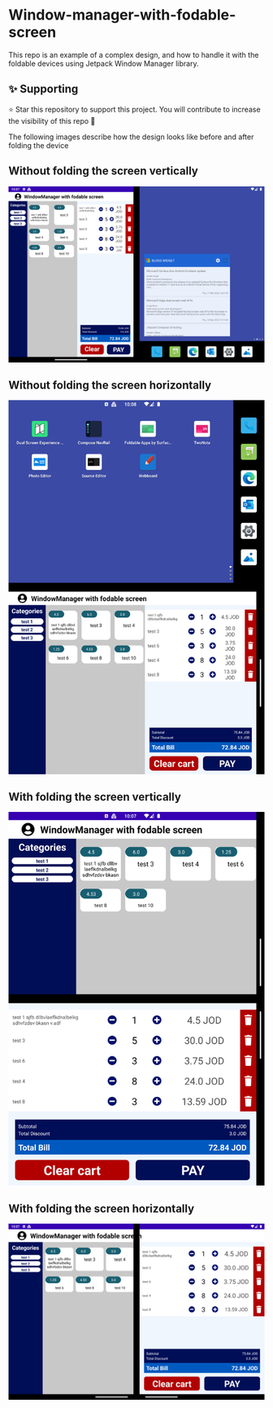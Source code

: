 

# Window-manager-with-fodable-screen

This repo is an example of a complex design, and how to handle it with the foldable devices using Jetpack Window Manager library.


## ✨ Supporting

⭐ Star this repository to support this project. You will contribute to increase the visibility of this repo 🙂


The following images describe how the design looks like before and after folding the device 

## Without folding the screen vertically

![Without folding the screen 1](https://github.com/KhairoHumsi/Window-manager-with-fodable-screen/blob/main/images/image1.png)


## Without folding the screen horizontally

![Without folding the screen 2](https://github.com/KhairoHumsi/Window-manager-with-fodable-screen/blob/main/images/image2.png)


## With folding the screen vertically

![With folding the screen vertically](https://github.com/KhairoHumsi/Window-manager-with-fodable-screen/blob/main/images/image3.png)


## With folding the screen horizontally
![With folding the screen horizontally](https://github.com/KhairoHumsi/Window-manager-with-fodable-screen/blob/main/images/image4.png)

